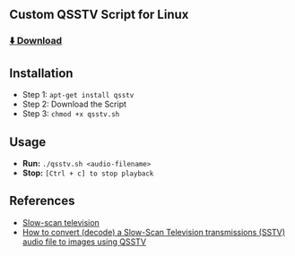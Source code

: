 ## Custom QSSTV Script for Linux
### [:arrow_down: Download](qsstv.sh)

## Installation
* Step 1:   `apt-get install qsstv`
* Step 2:   Download the Script
* Step 3:   `chmod +x qsstv.sh`

## Usage
* **Run:**    `./qsstv.sh <audio-filename>`
* **Stop:**   `[Ctrl + c] to stop playback`

## References
* [Slow-scan television](https://en.wikipedia.org/wiki/Slow-scan_television)
* [How to convert (decode) a Slow-Scan Television transmissions (SSTV) audio file to images using QSSTV](https://ourcodeworld.com/articles/read/956/how-to-convert-decode-a-slow-scan-television-transmissions-sstv-audio-file-to-images-using-qsstv-in-ubuntu-18-04)
